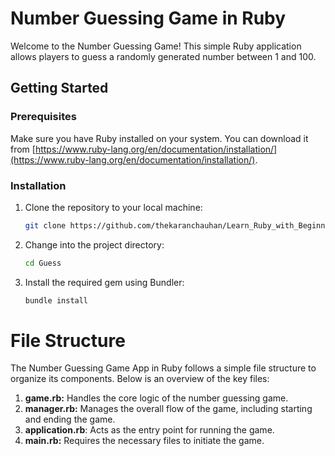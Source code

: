 # Number Guessing Game in Ruby

Welcome to the Number Guessing Game! This simple Ruby application allows players to guess a randomly generated number between 1 and 100.

## Getting Started

### Prerequisites

Make sure you have Ruby installed on your system. You can download it from [https://www.ruby-lang.org/en/documentation/installation/](https://www.ruby-lang.org/en/documentation/installation/).

### Installation

1. Clone the repository to your local machine:

   ```bash
   git clone https://github.com/thekaranchauhan/Learn_Ruby_with_Beginner_Projects.git

2. Change into the project directory:

   ```bash
   cd Guess

3. Install the required gem using Bundler:

   ```bash
   bundle install

# File Structure

The Number Guessing Game App in Ruby follows a simple file structure to organize its components. Below is an overview of the key files:

1. **game.rb:** Handles the core logic of the number guessing game.
2. **manager.rb:**  Manages the overall flow of the game, including starting and ending the game.
3. **application.rb**: Acts as the entry point for running the game.
4. **main.rb:** Requires the necessary files to initiate the game.
